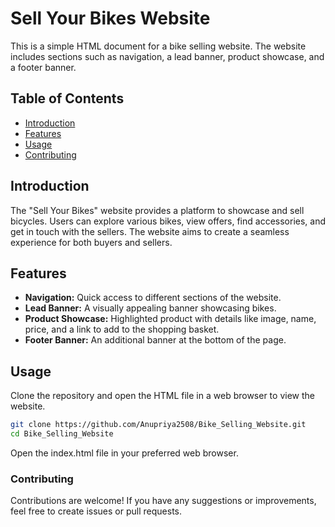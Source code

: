 # Sell Your Bikes Website

This is a simple HTML document for a bike selling website. The website includes sections such as navigation, a lead banner, product showcase, and a footer banner.

## Table of Contents

- [Introduction](#introduction)
- [Features](#features)
- [Usage](#usage)
- [Contributing](#contributing)


## Introduction

The "Sell Your Bikes" website provides a platform to showcase and sell bicycles. Users can explore various bikes, view offers, find accessories, and get in touch with the sellers. The website aims to create a seamless experience for both buyers and sellers.

## Features

- **Navigation:** Quick access to different sections of the website.
- **Lead Banner:** A visually appealing banner showcasing bikes.
- **Product Showcase:** Highlighted product with details like image, name, price, and a link to add to the shopping basket.
- **Footer Banner:** An additional banner at the bottom of the page.

## Usage

Clone the repository and open the HTML file in a web browser to view the website.

```bash
git clone https://github.com/Anupriya2508/Bike_Selling_Website.git
cd Bike_Selling_Website
```
Open the index.html file in your preferred web browser.

### Contributing
Contributions are welcome! If you have any suggestions or improvements, feel free to create issues or pull requests.
